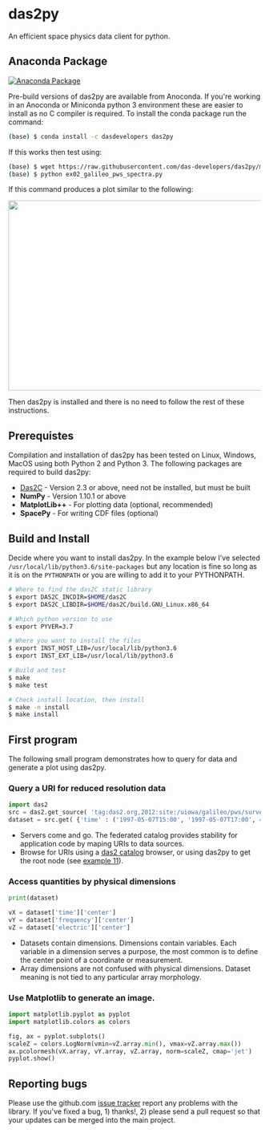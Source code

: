 # das2py
An efficient space physics data client for python.

## Anaconda Package
[![Anaconda Package](https://anaconda.org/dasdevelopers/das2py/badges/version.svg)](https://anaconda.org/DasDevelopers/das2py)

Pre-build versions of das2py are available from Anoconda.  If you're working in an 
Anoconda or Miniconda python 3 environment these are easier to install as no C 
compiler is required.   To install the conda package run the command:
```bash
(base) $ conda install -c dasdevelopers das2py
```
If this works then test using:
```bash
(base) $ wget https://raw.githubusercontent.com/das-developers/das2py/master/examples/ex05_mex_marsis_query_by_angle.py
(base) $ python ex02_galileo_pws_spectra.py
```
If this command produces a plot similar to the following:

<img src="https://raw.githubusercontent.com/das-developers/das2py/master/examples/ex05_mex_marsis_query_by_angle.png" width="660" height="379">

Then das2py is installed and there is no need to follow the rest of these instructions.

## Prerequistes
Compilation and installation of das2py has been tested on Linux, Windows, MacOS using
both Python 2 and Python 3.  The following packages are required to build das2py:

  * [Das2C](https://github.com/das-developers/das2C) - Version 2.3 or above, need not be installed, but must be built
  * **NumPy** - Version 1.10.1 or above
  * **MatplotLib++** - For plotting data (optional, recommended)
  * **SpacePy** - For writing CDF files (optional)

## Build and Install
Decide where you want to install das2py.  In the example below I've selected 
`/usr/local/lib/python3.6/site-packages` but any location is fine so long as
it is on the `PYTHONPATH` or you are willing to add it to your PYTHONPATH.

```bash
# Where to find the das2C static library
$ export DAS2C_INCDIR=$HOME/das2C
$ export DAS2C_LIBDIR=$HOME/das2C/build.GNU_Linux.x86_64

# Which python version to use
$ export PYVER=3.7

# Where you want to install the files
$ export INST_HOST_LIB=/usr/local/lib/python3.6
$ export INST_EXT_LIB=/usr/local/lib/python3.6

# Build and test
$ make
$ make test

# Check install location, then install
$ make -n install
$ make install
```

## First program

The following small program demonstrates how to query for data and generate a plot 
using das2py.

### Query a URI for reduced resolution data
```python
import das2
src = das2.get_source( 'tag:das2.org,2012:site:/uiowa/galileo/pws/survey_electric/das2' )
dataset = src.get( {'time' : ('1997-05-07T15:00', '1997-05-07T17:00', 4.0)} )[0] 
```
  * Servers come and go.  The federated catalog provides stability for 
    application code by maping URIs to data sources.
  * Browse for URIs using a [das2 catalog](https://das2.org/browse) browser,
    or using das2py to get the root node (see [example 11](https://raw.githubusercontent.com/das-developers/das2py/master/examples/ex11_catalog_listings.py)).

### Access quantities by physical dimensions
```python
print(dataset)

vX = dataset['time']['center']
vY = dataset['frequency']['center']
vZ = dataset['electric']['center'] 
```
  * Datasets contain dimensions. Dimensions contain variables. Each variable in a 
    dimension serves a purpose, the most common is to define the center point of a
    coordinate or measurement. 
  * Array dimensions are not confused with physical dimensions. Dataset meaning is
    not tied to any particular array morphology.

### Use Matplotlib to generate an image.
```python
import matplotlib.pyplot as pyplot
import matplotlib.colors as colors

fig, ax = pyplot.subplots()
scaleZ = colors.LogNorm(vmin=vZ.array.min(), vmax=vZ.array.max())
ax.pcolormesh(vX.array, vY.array, vZ.array, norm=scaleZ, cmap='jet')
pyplot.show() 
```
## Reporting bugs
Please use the github.com [issue tracker](https://github.com/das-developers/das2py/issues) 
report any problems with the library.  If you've fixed a bug, 1) thanks!, 2) please send
a pull request so that your updates can be merged into the main project.




